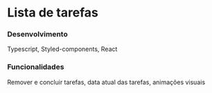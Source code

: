 # Lista de tarefas
### Desenvolvimento
Typescript, Styled-components, React

### Funcionalidades
Remover e concluir tarefas, data atual das tarefas, animações visuais
